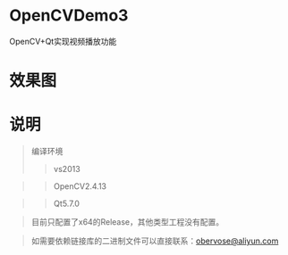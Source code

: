 # OpenCVDemo3
OpenCV+Qt实现视频播放功能

# 效果图



# 说明
> 编译环境
>  >vs2013

>  >OpenCV2.4.13

>  >Qt5.7.0

>  目前只配置了x64的Release，其他类型工程没有配置。

>  如需要依赖链接库的二进制文件可以直接联系：obervose@aliyun.com
